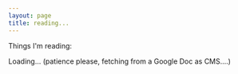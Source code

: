 ```yaml
---
layout: page
title: reading...
---
```


<script type="text/javascript" src="/js/tabletop.js"></script>

<script type="text/javascript">
  window.onload = function() { init() };

  var public_spreadsheet_url = '1GKK4XMQrI_rKOAITexedpzojpHNp8xkIwOAp0ygbZ7Q';

  var monthNames = ["January", "February", "March", "April", "May", "June","July", "August", "September", "October", "November", "December"];

  function init() {
    Tabletop.init( { key: public_spreadsheet_url,
                     callback: showInfo,
                     simpleSheet: true,
                     orderby: 'date',
                     reverse:'true' } )
                     
  }
    
function showInfo(data, tabletop) {
    $("#loading").toggle();
    console.log(data);
    var datearray = [];
    var month = 42;
    var year = 2017;
    for(i=0; i < data.length; i++){
      var linkdate = new Date(data[i].date);
      var linkmonth = linkdate.getMonth();
      var linkyear = linkdate.getFullYear();
      if (linkyear != month){
        $("#links").append("<h2>"+linkyear+"</h2>");
        var year = linkyear;
      };
      if (linkmonth != month){
        $("#links").append("<h2>"+monthNames[linkmonth]+"</h2>");
        var month = linkmonth;
      };
      $("#links").append("<p><a href='"+data[i].link + "'>" + data[i].link + "</a> - " + data[i].comment + "</p>");
    };
  }
</script>

Things I'm reading:

<span id="loading">Loading... (patience please, fetching from a Google Doc as CMS....)</span>

<div id="links"></div>